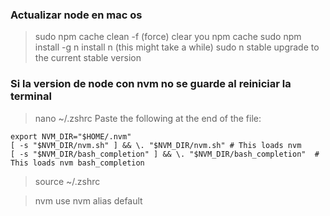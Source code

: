 ### Actualizar node en mac os
  > sudo npm cache clean -f (force) clear you npm cache
  > sudo npm install -g n install n (this might take a while)
  sudo n stable upgrade to the current stable version
 

### Si la version de node con nvm no se guarde al reiniciar la terminal
  > nano ~/.zshrc
Paste the following at the end of the file:
```
export NVM_DIR="$HOME/.nvm"
[ -s "$NVM_DIR/nvm.sh" ] && \. "$NVM_DIR/nvm.sh" # This loads nvm
[ -s "$NVM_DIR/bash_completion" ] && \. "$NVM_DIR/bash_completion"  # This loads nvm bash_completion

```
  > source ~/.zshrc

  > nvm use <version>
  > nvm alias default <version>
